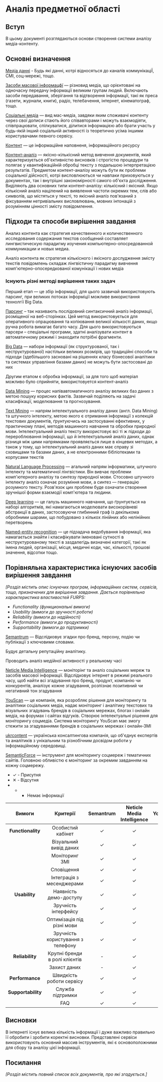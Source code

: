 
# Аналіз предметної області

## Вступ 

В цьому документі розглядаються основи створення системи аналізу медіа-контенту.


## Основні визначення

[Медіа данні](https://uk.wikipedia.org/wiki/Медіа) - Будь які данні, котрі відносяться до каналів коммунікаціЇ, СМІ, соц-мережі, тощо.

[Засоби масової інформацфї](https://uk.wikipedia.org/wiki/Засоби_масової_інформації) — різновид медіа, що орієнтовані на одночасну передачу інформації великим групам людей. Включають засоби передавання, зберігання та відтворення інформації, такі як преса (газети, журнали, книги), радіо, телебачення, інтернет, кінематограф, тощо.

[Соціальні медіа](https://uk.wikipedia.org/wiki/Соціальні_медіа) — вид мас-медіа, завдяки яким споживачі контенту через свої дописи стають його співавторами і можуть взаємодіяти, співпрацювати, спілкуватися, ділитися інформацією або брати участь у будь-якій інший соціальній активності із теоретично усіма іншими користувачами певного сервісу. 

[Контент](https://uk.wikipedia.org/wiki/Інформаційне_наповнення_сайту)  —  це інформаційне наповненя, інформаційного ресурсу 

[Контент-аналіз](https://uk.wikipedia.org/wiki/Контент-аналіз) —  якісно-кількісний метод вивчення документів, який характеризується об'єктивністю висновків і строгістю процедури та полягає у квантифікаційній обробці тексту з подальшою інтерпретацією результатів. Предметом контент-аналізу можуть бути як проблеми соціальної дійсності, котрі висловлюються чи навпаки приховуються у документах, так і внутрішні закономірності самого об'єкта дослідження.
Виділяють два основних типи контент-аналізу: кількісний і якісний. Якщо кількісний аналіз націлений на виявлення частоти окремих тем, слів або символів, що містяться у тексті, то якісний аналіз пов'язаний з фіксуванням нетривіальних висловлювань, мовних інтонацій з розумінням цінності змісту повідомлення.

## Підходи та способи вирішення завдання

Анализ контента как стратегия качественного и количественного исследования содержания текстов сообщений составляет лингвистическую парадигму изучения компьютерно-опосредованной коммуникации и новых медиа.

Аналіз контента як стратегия кількісного і якісного дослудження змісту текстів повідомлень складаж лінгвістичну парадигму вивчення комп'ютерно-опосередкованої комунікації і нових медіа 

### Існують різні методі вирішення таких задач

Перший етап — це збір інформації, для цього зазвичай використовують парсинг, при великих потоках інформіції можливе використання технолгії Big Data.

[Парсинг](https://uk.wikipedia.org/wiki/Синтаксичний_аналіз) – так називають послідовний синтаксичний  аналіз інформації, розміщеної на веб-сторінках. Цей метод використовується для оперативного опрацювання та копіювання великої кількості даних, якщо ручна робота вимагає багато часу. Для цього використовуються парсери – спеціальні програми, здатні аналізувати контент в автоматичному режимі і знаходити потрібні фрагменти.

[Big Data](https://uk.wikipedia.org/wiki/Великі_дані) — набори інформації (як структурованої, так і неструктурованої) настільки великих розмірів, що традиційні способи та підходи (здебільшого засновані на рішеннях класу бізнесової аналітики та системах управління базами даних) не можуть бути застосовані до них

Другим етапом є обробка інформації, за для того щоб матеріал можливо було сприйняти, використовуется контент-аналіз

[Data Mining](https://uk.wikipedia.org/wiki/Добування_даних) — процес напівавтоматичного аналізу великих баз даних з метою пошуку корисних фактів. Зазвичай поділяють на задачі класифікації, моделювання та прогнозування.

[Text Mining](https://uk.wikipedia.org/wiki/Інтелектуальний_аналіз_тексту) — напрям інтелектуального аналізу даних (англ. Data Mining) та штучного інтелекту, метою якого є отримання інформації з колекцій текстових документів, ґрунтуючись на застосуванні ефективних, у практичному плані, методів машинного навчання та обробки природної мови. Інтелектуальний аналіз тексту використовує всі ті ж підходи до перероблювання інформації, що й інтелектуальний аналіз даних, однак різниця між цими напрямками проявляється лише в кінцевих методах, а також у тому, що інтелектуальний аналіз даних має справу зі сховищами та базами даних, а не електронними бібліотеками та корпусами текстів 

[Natural Language Processing](https://uk.wikipedia.org/wiki/Обробка_природної_мови) — агальний напрям інформатики, штучного інтелекту та математичної лінгвістики. Він вивчає проблеми комп'ютерного аналізу та синтезу природної мови. Стосовно штучного інтелекту аналіз означає розуміння мови, а синтез — генерацію розумного тексту. Розв'язок цих проблем буде означати створення зручнішої форми взаємодії комп'ютера та людини.

[Deep learning](https://uk.wikipedia.org/wiki/Глибинне_навчання) — це галузь машинного навчання, що ґрунтується на наборі алгоритмів, які намагаються моделювати високорівневі абстракції в даних, застосовуючи глибинний граф із декількома обробними шарами, що побудовано з кількох лінійних або нелінійних перетворень

[Named-entity recognition](https://uk.wikipedia.org/wiki/Розпізнавання_іменованих_сутностей) — це підзадача видобування інформації, яка намагається знайти і класифікувати іменовані сутності в неструктурованому тексті в заздалегідь визначені категорії, такі як імена людей, організації, місця, медичні коди, час, кількості, грошові значення, відсотки тощо.


## Порівняльна характеристика існуючих засобів вирішення завдання

*[Розділ містить опис існуючих програм, інформаційних систем, сервісів, тощо, призначених для вирішення 
завдання. Дається порівняльна характеристика властивостей FURPS:*
- *Functionality (функциональні вимоги)*
- *Usability (вимоги до зручності роботи)*
- *Reliability (вимоги до надійності)*
- *Performance (вимоги до продуктивності)*
- *Supportability (вимоги до підтримки)*


[Semantrum](https://promo.semantrum.net/uk/main-ua/) — Відслідковує згадки про бренд, персону, подію чи публікації з ключовими словами. 

Будує детальну репутаційну аналітику.

Проводить аналіз медійної активності у реальному часі

[Neticle Media Intelligence](https://neticle.com/mediaintelligence/ua) — моніторінг та аналіз соціальних мереж та засобів масової інформації. Відслідковує інтернет в режимі реального часу, щоб найти всі згадування про бренд, продукт, компанію чи конкурентів, аналізує кожне згадування, розпізнає позитивний чи негативний тон згадування

[YouScan](https://youscan.io/ua/) — це компанія, яка розробляє рішення для моніторингу та аналітики соціальних медіа, надає моніторинг і аналітику текстових та візуальних згадувань брендів в соціальних мережах, блогах і онлайн медіа, на форумах і сайтах відгуків. Створює інтелектуальні рішення для моніторингу соцмедіа. Система моніторингу YouScan має змогу стежити за згадуваннями брендів в соціальних мережах і онлайн-ЗМІ

[ukrcontent](https://ukrcontent.com/about.html) — українська консалтингова компанія, що об'єднує експертів та аналітиків з унікальним та різнобічним досвідом роботи у інформаційному середовищі.

[SemanticForce](https://www.semanticforce.net) — інструмент для моніторингу соцмереж і тематичних сайтів. Головною обливістю є моніторинг за окремим завданням на кожну соцмережу.
 
 - ✓ - Присутня
- ✕ - Відсутня
- - - Немає інформації
 
|Вимоги| Критерії | Semantrum | Neticle Media Intelligence | YouScan | SemanticForce | ukrcontent |
|:----:| :--------------: | :-------------: | :----: |  :----:  |:-----:|:-----:|
| **Functionality** | Особистий кабінет | ✓ | ✓ | ✓ | ✓ | ✕  |
|  | Візуальний вивід даних | ✓ | ✓ | ✓ | ✓ |  ✕|
|  | Моніторинг ЗМІ | ✓ | ✓ | ✓ | ✓ |✓ |
|  | Сповіщення | ✓ | ✓ | ✓ | ✓ |  ✕|
|  | Інтеграція з месенджерами | ✓ | ✓ | ✓ | ✓ |  ✕|
| **Usability** | Наявність демо-доступу | ✓ | ✓ | ✓ | ✓ | ✕|
|  | Зручність інтерфейсу | ✓ | ✓ | ✓ | ✓ | -|  
|  | Оптимізація під різні мови | ✓ | ✓ | ✓ | ✓ | ✓|
|  | Зручність користування з телефону | ✓ | ✓ | ✓ | ✕| ✓ |
| **Reliability** | Крупні бренди в ролі клієнтів | - | ✓ | ✓ | ✓ | -|  
|  | Захист даних | - | ✓ | ✓ | ✓ | - | 
| **Performance** | Швидкість роботи сервісу | ✓ | ✓ | ✓ | ✕|-|  
| **Supportability** | Служба підтримки | ✓ | ✓ | ✓ | ✓ |  ✓ | 
|  | FAQ | ✓ | ✓ | ✓ | ✓ |  ✕|


## Висновки 

В інтернеті існує велика кількість інформації і дуже важливо правильно її обробити і зробити коректні висновки.
Представлені сервіси використовують основний массив інструментів, які є основоположними для сбору та аналізу цієї інформації.

## Посилання

*[Розділ містить повний список всіх документів, про які згадується.]*
